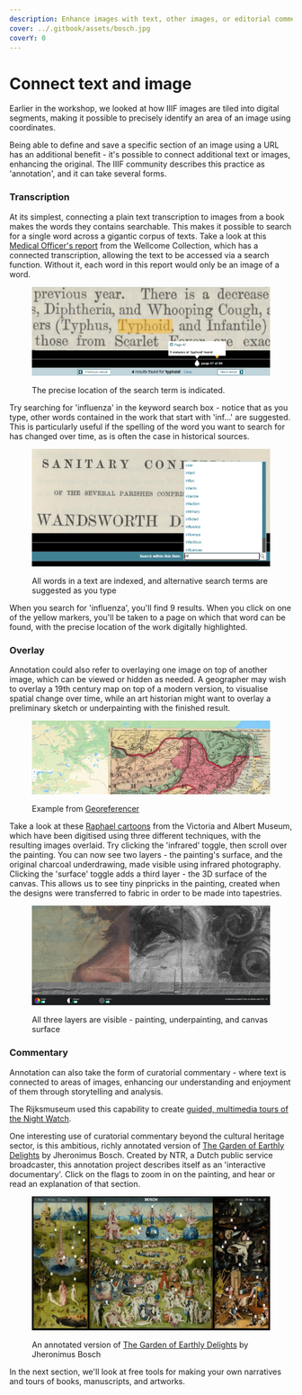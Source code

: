 ```yaml
---
description: Enhance images with text, other images, or editorial commentary
cover: ../.gitbook/assets/bosch.jpg
coverY: 0
---
```


# Connect text and image

Earlier in the workshop, we looked at how IIIF images are tiled into digital segments, making it possible to precisely identify an area of an image using coordinates.

Being able to define and save a specific section of an image using a URL has an additional benefit - it's possible to connect additional text or images, enhancing the original. The IIIF community describes this practice as 'annotation', and it can take several forms.

### Transcription

At its simplest, connecting a plain text transcription to images from a book makes the words they contains searchable. This makes it possible to search for a single word across a gigantic corpus of texts. Take a look at this [Medical Officer's report](https://wellcomelibrary.org/moh/report/b18250464/0#?c=0\&m=0\&s=0\&cv=0\&z=-1.788%2C-0.1202%2C4.589%2C1.7914) from the Wellcome Collection, which has a connected transcription, allowing the text to be accessed via a search function. Without it, each word in this report would only be an image of a word.&#x20;

<figure><img src="../.gitbook/assets/keywordsearch.jpg" alt=""><figcaption><p>The precise location of the search term is indicated.</p></figcaption></figure>

Try searching for 'influenza' in the keyword search box - notice that as you type, other words contained in the work that start with 'inf...' are suggested. This is particularly useful if the spelling of the word you want to search for has changed over time, as is often the case in historical sources.

<figure><img src="../.gitbook/assets/keywordsuggestion.jpg" alt=""><figcaption><p>All words in a text are indexed, and alternative search terms are suggested as you type</p></figcaption></figure>

When you search for 'influenza', you'll find 9 results. When you click on one of the yellow markers, you'll be taken to a page on which that word can be found, with the precise location of the work digitally highlighted.

### Overlay

Annotation could also refer to overlaying one image on top of another image, which can be viewed or hidden as needed. A geographer may wish to overlay a 19th century map on top of a modern version, to visualise spatial change over time, while an art historian might want to overlay a preliminary sketch or underpainting with the finished result.

<figure><img src="../.gitbook/assets/mapoverlay.jpg" alt=""><figcaption><p>Example from <a href="https://www.georeferencer.com/compare">Georeferencer</a></p></figcaption></figure>

Take a look at these [Raphael cartoons](https://vanda.github.io/curtain-viewer/) from the Victoria and Albert Museum, which have been digitised using three different techniques, with the resulting images overlaid. Try clicking the 'infrared' toggle, then scroll over the painting. You can now see two layers - the painting's surface, and the original charcoal underdrawing, made visible using infrared photography. Clicking the 'surface' toggle adds a third layer - the 3D surface of the canvas. This allows us to see tiny pinpricks in the painting, created when the designs were transferred to fabric in order to be made into tapestries.

<figure><img src="../.gitbook/assets/raphael.jpg" alt=""><figcaption><p>All three layers are visible - painting, underpainting, and canvas surface</p></figcaption></figure>

### Commentary

Annotation can also take the form of curatorial commentary - where text is connected to areas of images, enhancing our understanding and enjoyment of them through storytelling and analysis.

The Rijksmuseum used this capability to create [guided, multimedia tours of the Night Watch](https://beleefdenachtwacht.nl/en).

One interesting use of curatorial commentary beyond the cultural heritage sector, is this ambitious, richly annotated version of [The Garden of Earthly Delights](https://archief.ntr.nl/tuinderlusten/en.html) by Jheronimus Bosch. Created by NTR, a Dutch public service broadcaster, this annotation project describes itself as an 'interactive documentary'. Click on the flags to zoom in on the painting, and hear or read an explanation of that section.

<figure><img src="../.gitbook/assets/bosch.jpg" alt=""><figcaption><p>An annotated version of <a href="https://archief.ntr.nl/tuinderlusten/en.html">The Garden of Earthly Delights</a> by Jheronimus Bosch</p></figcaption></figure>

In the next section, we'll look at free tools for making your own narratives and tours of books, manuscripts, and artworks.

